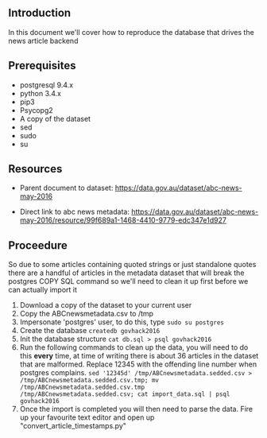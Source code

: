 ## Introduction
In this document we'll cover how to reproduce the database that drives the news article backend

## Prerequisites
- postgresql 9.4.x
- python 3.4.x
- pip3
- Psycopg2
- A copy of the dataset
- sed
- sudo
- su

## Resources
- Parent document to dataset: 
https://data.gov.au/dataset/abc-news-may-2016

- Direct link to abc news metadata:
https://data.gov.au/dataset/abc-news-may-2016/resource/99f689a1-1468-4410-9779-edc347e1d927

## Proceedure
So due to some articles containing quoted strings or just standalone quotes there are a handful of articles in the metadata dataset that will break the postgres COPY SQL command so we'll need to clean it up first before we can actually import it

1. Download a copy of the dataset to your current user
2. Copy the ABCnewsmetadata.csv to /tmp
3. Impersonate 'postgres' user, to do this, type `sudo su postgres`
4. Create the database `createdb govhack2016`
5. Init the database structure `cat db.sql > psql govhack2016`
6. Run the following commands to clean up the data, you will need to do this **every** time, at time of writing there is about 36 articles in the dataset that are malformed. Replace 12345 with the offending line number when postgres complains.
  `sed '12345d' /tmp/ABCnewsmetadata.sedded.csv > /tmp/ABCnewsmetadata.sedded.csv.tmp; mv /tmp/ABCnewsmetadata.sedded.csv.tmp /tmp/ABCnewsmetadata.sedded.csv; cat import_data.sql | psql govhack2016`
7. Once the import is completed you will then need to parse the data. Fire up your favourite text editor and open up "convert_article_timestamps.py"
